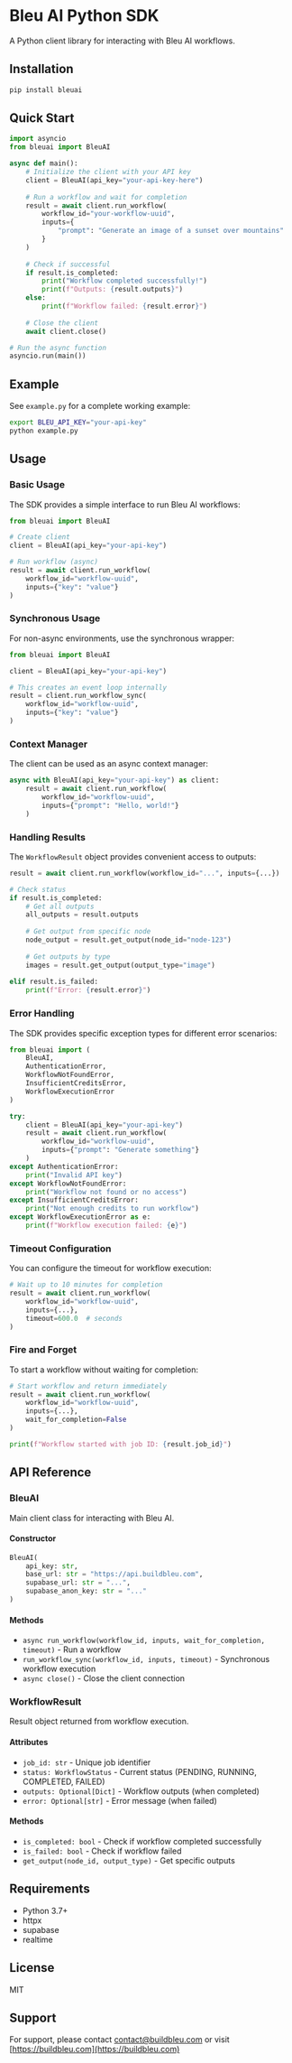 # Bleu AI Python SDK

A Python client library for interacting with Bleu AI workflows.

## Installation

```bash
pip install bleuai
```

## Quick Start

```python
import asyncio
from bleuai import BleuAI

async def main():
    # Initialize the client with your API key
    client = BleuAI(api_key="your-api-key-here")
    
    # Run a workflow and wait for completion
    result = await client.run_workflow(
        workflow_id="your-workflow-uuid",
        inputs={
            "prompt": "Generate an image of a sunset over mountains"
        }
    )
    
    # Check if successful
    if result.is_completed:
        print("Workflow completed successfully!")
        print(f"Outputs: {result.outputs}")
    else:
        print(f"Workflow failed: {result.error}")
    
    # Close the client
    await client.close()

# Run the async function
asyncio.run(main())
```

## Example

See `example.py` for a complete working example:

```bash
export BLEU_API_KEY="your-api-key"
python example.py
```

## Usage

### Basic Usage

The SDK provides a simple interface to run Bleu AI workflows:

```python
from bleuai import BleuAI

# Create client
client = BleuAI(api_key="your-api-key")

# Run workflow (async)
result = await client.run_workflow(
    workflow_id="workflow-uuid",
    inputs={"key": "value"}
)
```

### Synchronous Usage

For non-async environments, use the synchronous wrapper:

```python
from bleuai import BleuAI

client = BleuAI(api_key="your-api-key")

# This creates an event loop internally
result = client.run_workflow_sync(
    workflow_id="workflow-uuid",
    inputs={"key": "value"}
)
```

### Context Manager

The client can be used as an async context manager:

```python
async with BleuAI(api_key="your-api-key") as client:
    result = await client.run_workflow(
        workflow_id="workflow-uuid",
        inputs={"prompt": "Hello, world!"}
    )
```

### Handling Results

The `WorkflowResult` object provides convenient access to outputs:

```python
result = await client.run_workflow(workflow_id="...", inputs={...})

# Check status
if result.is_completed:
    # Get all outputs
    all_outputs = result.outputs
    
    # Get output from specific node
    node_output = result.get_output(node_id="node-123")
    
    # Get outputs by type
    images = result.get_output(output_type="image")
    
elif result.is_failed:
    print(f"Error: {result.error}")
```

### Error Handling

The SDK provides specific exception types for different error scenarios:

```python
from bleuai import (
    BleuAI,
    AuthenticationError,
    WorkflowNotFoundError,
    InsufficientCreditsError,
    WorkflowExecutionError
)

try:
    client = BleuAI(api_key="your-api-key")
    result = await client.run_workflow(
        workflow_id="workflow-uuid",
        inputs={"prompt": "Generate something"}
    )
except AuthenticationError:
    print("Invalid API key")
except WorkflowNotFoundError:
    print("Workflow not found or no access")
except InsufficientCreditsError:
    print("Not enough credits to run workflow")
except WorkflowExecutionError as e:
    print(f"Workflow execution failed: {e}")
```

### Timeout Configuration

You can configure the timeout for workflow execution:

```python
# Wait up to 10 minutes for completion
result = await client.run_workflow(
    workflow_id="workflow-uuid",
    inputs={...},
    timeout=600.0  # seconds
)
```

### Fire and Forget

To start a workflow without waiting for completion:

```python
# Start workflow and return immediately
result = await client.run_workflow(
    workflow_id="workflow-uuid",
    inputs={...},
    wait_for_completion=False
)

print(f"Workflow started with job ID: {result.job_id}")
```

## API Reference

### BleuAI

Main client class for interacting with Bleu AI.

#### Constructor

```python
BleuAI(
    api_key: str,
    base_url: str = "https://api.buildbleu.com",
    supabase_url: str = "...",
    supabase_anon_key: str = "..."
)
```

#### Methods

- `async run_workflow(workflow_id, inputs, wait_for_completion, timeout)` - Run a workflow
- `run_workflow_sync(workflow_id, inputs, timeout)` - Synchronous workflow execution
- `async close()` - Close the client connection

### WorkflowResult

Result object returned from workflow execution.

#### Attributes

- `job_id: str` - Unique job identifier
- `status: WorkflowStatus` - Current status (PENDING, RUNNING, COMPLETED, FAILED)
- `outputs: Optional[Dict]` - Workflow outputs (when completed)
- `error: Optional[str]` - Error message (when failed)

#### Methods

- `is_completed: bool` - Check if workflow completed successfully
- `is_failed: bool` - Check if workflow failed
- `get_output(node_id, output_type)` - Get specific outputs

## Requirements

- Python 3.7+
- httpx
- supabase
- realtime

## License

MIT

## Support

For support, please contact contact@buildbleu.com or visit [https://buildbleu.com](https://buildbleu.com)
